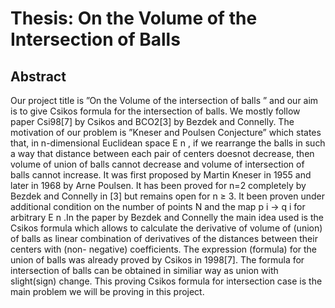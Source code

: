 # Thesis: On the Volume of the Intersection of Balls

## Abstract
Our project title is ”On the Volume of the intersection of balls ” and our aim
is to give Csikos formula for the intersection of balls. We mostly follow paper
Csi98[7] by Csikos and BCO2[3] by Bezdek and Connelly. The motivation of our
problem is ”Kneser and Poulsen Conjecture” which states that, in n-dimensional
Euclidean space E n , if we rearrange the balls in such a way that distance between
each pair of centers doesnot decrease, then volume of union of balls cannot decrease
and volume of intersection of balls cannot increase. It was first proposed by Martin
Kneser in 1955 and later in 1968 by Arne Poulsen. It has been proved for n=2
completely by Bezdek and Connelly in [3] but remains open for n ≥ 3. It been
proven under additional condition on the number of points N and the map p i → q i
for arbitrary E n .In the paper by Bezdek and Connelly the main idea used is the
Csikos formula which allows to calculate the derivative of volume of (union) of balls
as linear combination of derivatives of the distances between their centers with (non-
negative) coefficients. The expression (formula) for the union of balls was already
proved by Csikos in 1998[7]. The formula for intersection of balls can be obtained
in similiar way as union with slight(sign) change. This proving Csikos formula for
intersection case is the main problem we will be proving in this project.
